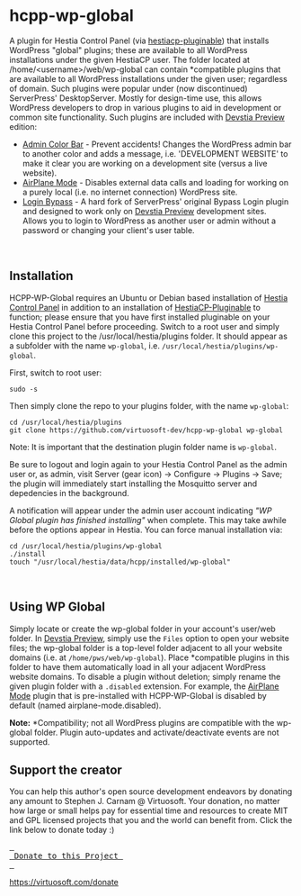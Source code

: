 # hcpp-wp-global
A plugin for Hestia Control Panel (via [hestiacp-pluginable](https://github.com/virtuosoft-dev/hestiacp-pluginable)) that installs WordPress "global" plugins; these are available to all WordPress installations under the given HestiaCP user. The folder located at /home/&lt;username&gt;/web/wp-global can contain *compatible plugins that are available to all WordPress installations under the given user; regardless of domain. Such plugins were popular under (now discontinued) ServerPress' DesktopServer. Mostly for design-time use, this allows WordPress developers to drop in various plugins to aid in development or common site functionality. Such plugins are included with [Devstia Preview](https://devstia.com/preview) edition:

* [Admin Color Bar](https://github.com/ServerPress/admin-color-bar) - Prevent accidents! Changes the WordPress admin bar to another color and adds a message, i.e. 'DEVELOPMENT WEBSITE' to make it clear you are working on a development site (versus a live website).
* [AirPlane Mode](https://github.com/norcross/airplane-mode) - Disables external data calls and loading for working on a purely local (i.e. no internet connection) WordPress site.
* [Login Bypass](https://github.com/virtuosoft-dev/login-bypass) - A hard fork of ServerPress' original Bypass Login plugin and designed to work only on [Devstia Preview](https://devstia.com/preview) development sites. Allows you to login to WordPress as another user or admin without a password or changing your client's user table.

&nbsp;
## Installation
HCPP-WP-Global requires an Ubuntu or Debian based installation of [Hestia Control Panel](https://hestiacp.com) in addition to an installation of [HestiaCP-Pluginable](https://github.com/virtuosoft-dev/hestiacp-pluginable) to function; please ensure that you have first installed pluginable on your Hestia Control Panel before proceeding. Switch to a root user and simply clone this project to the /usr/local/hestia/plugins folder. It should appear as a subfolder with the name `wp-global`, i.e. `/usr/local/hestia/plugins/wp-global`.

First, switch to root user:
```
sudo -s
```

Then simply clone the repo to your plugins folder, with the name `wp-global`:

```
cd /usr/local/hestia/plugins
git clone https://github.com/virtuosoft-dev/hcpp-wp-global wp-global
```

Note: It is important that the destination plugin folder name is `wp-global`.

Be sure to logout and login again to your Hestia Control Panel as the admin user or, as admin, visit Server (gear icon) -> Configure -> Plugins -> Save; the plugin will immediately start installing the Mosquitto server and depedencies in the background. 

<!--<br><img src='images/wp-global.jpg' width='50%'><br>
<sub>Figure 1 - WP Global plugin install notification</sub>-->

A notification will appear under the admin user account indicating *"WP Global plugin has finished installing"* when complete. This may take awhile before the options appear in Hestia. You can force manual installation via:

```
cd /usr/local/hestia/plugins/wp-global
./install
touch "/usr/local/hestia/data/hcpp/installed/wp-global"
```

&nbsp;
## Using WP Global
Simply locate or create the wp-global folder in your account's user/web folder. In [Devstia Preview](https://devstia.com/preview), simply use the `Files` option to open your website files; the wp-global folder is a top-level folder adjacent to all your website domains (i.e. at `/home/pws/web/wp-global`). Place *compatible plugins in this folder to have them automatically load in all your adjacent WordPress website domains. To disable a plugin without deletion; simply rename the given plugin folder with a `.disabled` extension. For example, the [AirPlane Mode](https://github.com/norcross/airplane-mode) plugin that is pre-installed with HCPP-WP-Global is disabled by default (named airplane-mode.disabled). 

**Note:** *Compatibility; not all WordPress plugins are compatible with the wp-global folder. Plugin auto-updates and activate/deactivate events are not supported.

## Support the creator
You can help this author's open source development endeavors by donating any amount to Stephen J. Carnam @ Virtuosoft. Your donation, no matter how large or small helps pay for essential time and resources to create MIT and GPL licensed projects that you and the world can benefit from. Click the link below to donate today :)
<div>
         

[<kbd> <br> Donate to this Project <br> </kbd>][KBD]


</div>


<!---------------------------------------------------------------------------->

[KBD]: https://virtuosoft.com/donate

https://virtuosoft.com/donate
